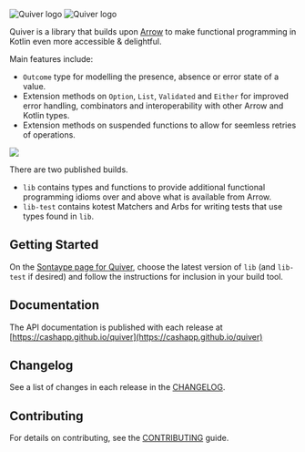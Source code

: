 
![Quiver logo](./images/quiver-logo-01.svg#gh-light-mode-only)
![Quiver logo](./images/quiver-logo-02.svg#gh-dark-mode-only)

Quiver is a library that builds upon [Arrow](https://arrow-kt.io/) to make functional programming in Kotlin even 
more accessible & delightful.

Main features include:
* `Outcome` type for modelling the presence, absence or error state of a value.
* Extension methods on `Option`, `List`, `Validated` and `Either` for improved error handling, combinators and interoperability with other Arrow and Kotlin types.
* Extension methods on suspended functions to allow for seemless retries of operations.

[<img src="https://img.shields.io/maven-central/v/app.cash.quiver/lib.svg?label=latest%20release"/>](https://central.sonatype.com/namespace/app.cash.quiver)

There are two published builds.

* `lib` contains types and functions to provide additional functional programming idioms over and above what is available from Arrow.
* `lib-test` contains kotest Matchers and Arbs for writing tests that use types found in `lib`.

## Getting Started

On the [Sontaype page for Quiver](https://central.sonatype.com/namespace/app.cash.quiver), choose the latest version 
of `lib` (and `lib-test` if desired) and follow the instructions for inclusion in your build tool. 

## Documentation

The API documentation is published with each release at [https://cashapp.github.io/quiver](https://cashapp.github.io/quiver)

## Changelog

See a list of changes in each release in the [CHANGELOG](CHANGELOG.md).

## Contributing

For details on contributing, see the [CONTRIBUTING](CONTRIBUTING.md) guide.
